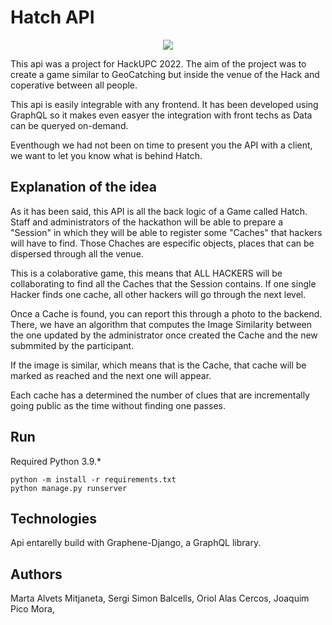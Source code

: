 # Hatch API

<p align="center">
<img src="https://pandorafms.com/blog/wp-content/uploads/2019/03/what-is-cache-memory-featured.jpg">
</p>

This api was a project for HackUPC 2022. The aim of the project was to create a game similar to GeoCatching but inside the venue of the Hack and coperative between all people.

This api is easily integrable with any frontend. It has been developed using GraphQL so it makes even easyer the integration with front techs as Data can be queryed on-demand.

Eventhough we had not been on time to present you the API with a client, we want to let you know what is behind Hatch.

## Explanation of the idea

As it has been said, this API is all the back logic of a Game called Hatch. Staff and administrators of the hackathon will be able to prepare a "Session" in which they will be able to register some "Caches" that hackers will have to find. Those Chaches are especific objects, places that can be dispersed through all the venue. 

This is a colaborative game, this means that ALL HACKERS will be collaborating to find all the Caches that the Session contains. If one single Hacker finds one cache, all other hackers will go through the next level. 

Once a Cache is found, you can report this through a photo to the backend. There, we have an algorithm that computes the Image Similarity between the one updated by the administrator once created the Cache and the new submmited by the participant.

If the image is similar, which means that is the Cache, that cache will be marked as reached and the next one will appear.

Each cache has a determined the number of clues that are incrementally going public as the time without finding one passes.

## Run
Required Python 3.9.*
```
python -m install -r requirements.txt
python manage.py runserver
```

## Technologies

Api entarelly build with Graphene-Django, a GraphQL library.

## Authors

Marta Alvets Mitjaneta, Sergi Simon Balcells, Oriol Alas Cercos, Joaquim Pico Mora, 
